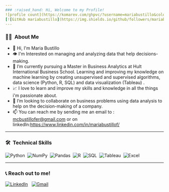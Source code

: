 ```yaml
---
### :raised_hand: Hi, Welcome to my Profile!
![profile count](https://komarev.com/ghpvc/?username=mariabustillo&color=red)&nbsp;
[![GitHub mariabustillo](https://img.shields.io/github/followers/mariabustillo?label=follow&style=social)](https://github.com/mariabustillo)&nbsp;
---
```

### 🙋‍♀️ &nbsp;About Me 

- 👋 Hi, I'm Maria Bustillo
- 👁 I'm Interested on managing and analyzing data that help decisions-making.
- 🌱 I’m currently pursuing a Master in Business Analytics at Hult International Business School. Learning and improving my knowledge on machine learning by creating unsupervised and supervised algorithms, data science (Python, R, SQL) and data visualization (Tableau) .
- 📈 I love to learn and improve my skills and knowledge in all the things i'm passionate about. 
- 👯 I’m looking to collaborate on business problems using data analysis to help on the decision-making of a company. 
- 📫 You can reach me by sending me an email to : mcbustillofer@gmail.com or on linkedIn:https://www.linkedin.com/in/mariabustillof/

---
### 🛠 &nbsp;Technical Skills

![Python](https://img.shields.io/badge/Python-3776AB?style=plastic&logo=python&logoColor=white)&nbsp;
![NumPy](https://img.shields.io/badge/numpy%20-%23013243.svg?&style=plastic&logo=numpy&logoColor=white)&nbsp;
![Pandas](https://img.shields.io/badge/pandas%20-%23150458.svg?&style=plastic&logo=pandas&logoColor=white)&nbsp;
![R](https://img.shields.io/badge/R-276DC3?style=plastic&logo=r&logoColor=white)&nbsp;
![SQL](https://img.shields.io/badge/-SQL-4479A1?logo=mysql&logoColor=white&style=plastic)&nbsp;
![Tableau](https://img.shields.io/badge/-Tableau-97627?logo=tableau&logoColor=white&style=plastic)&nbsp;
![Excel](https://img.shields.io/badge/Microsoft_Excel-217346?style=plastic&logo=microsoft-excel&logoColor=white)&nbsp;

---
### 📞 Reach out to me!
<a href="https://www.linkedin.com/in/mariabustillof/"><img alt="LinkedIn" src="https://img.shields.io/badge/linkedin%20-%230077B5.svg?&style=flat&logo=linkedin&logoColor=white"/></a> &nbsp;
<a href="mailto:mcbustillofer@gmail.com"><img alt="Gmail" src="https://img.shields.io/badge/Mail-D14836?style=flat&logo=gmail&logoColor=white" /></a> &nbsp;
